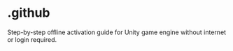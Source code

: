 # .github
Step-by-step offline activation guide for Unity game engine without internet or login required.
